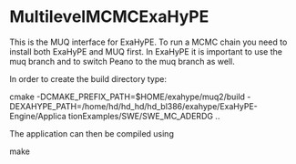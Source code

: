 # MultilevelMCMCExaHyPE

This is the MUQ interface for ExaHyPE. To run a MCMC chain you need to install both ExaHyPE and MUQ first. 
In ExaHyPE it is important to use the muq branch and to switch Peano to the muq branch as well.


In order to create the build directory type:

cmake -DCMAKE_PREFIX_PATH=$HOME/exahype/muq2/build -DEXAHYPE_PATH=/home/hd/hd_hd/hd_bl386/exahype/ExaHyPE-Engine/Applica
tionExamples/SWE/SWE_MC_ADERDG ..


The application can then be compiled using 

make
